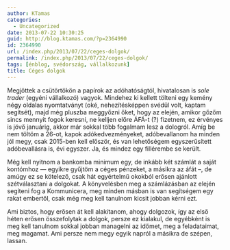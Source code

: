 ```yaml
---
author: KTamas
categories:
  - Uncategorized
date: 2013-07-22 10:30:25
guid: http://blog.ktamas.com/?p=2364990
id: 2364990
url: /index.php/2013/07/22/ceges-dolgok/
permalink: /index.php/2013/07/22/ceges-dolgok/
tags: [énblog, svédország, vállalkozunk]
title: Céges dolgok
---
```


Megjöttek a csütörtökön a papírok az adóhatóságtól, hivatalosan is _sole trader_ (egyéni vállalkozó) vagyok. Mindehez ki kellett tölteni egy kemény négy oldalas nyomtatványt (oké, nehezítésképpen svédül volt, kaptam segítsét), majd még pluszba meggyőzni őket, hogy az elején, amikor gőzőm sincs mennyit fogok keresni, ne kelljen előre ÁFÁ-t (?) fizetnem, ez érvényes is jövő januárig, akkor már sokkal több fogalmam lesz a dologról. Amíg be nem töltöm a 26-ot, kapok adókedvezményeket, adóbevallanom ha minden jól megy, csak 2015-ben kell először, és van lehetőségem egyszerűsített adóbevallásra is, évi egyszer. Ja, és mindez egy fillérembe se került. 

Még kell nyitnom a bankomba minimum egy, de inkább két számlát a saját kontómhoz &#8212; egyikre gyűjtöm a céges pénzeket, a másikra az áfát &#8211;, de amúgy ez se kötelező, csak hát egyértelmű okokból erősen ajánlott szétválasztani a dolgokat. A könyvelésben meg a számlázásban az elején segíteni fog a Kommunicera, meg minden másban is van segítségem egy rakat embertől, csak még meg kell tanulnom kicsit jobban kérni ezt. 

Ami biztos, hogy erősen át kell alakítanom, ahogy dolgozok, így az első héten erősen összefolytak a dolgok, persze ez kialakul, de egyébként is meg kell tanulnom sokkal jobban managelni az időmet, meg a feladataimat, meg magamat. Ami persze nem megy egyik napról a másikra de szépen, lassan.
